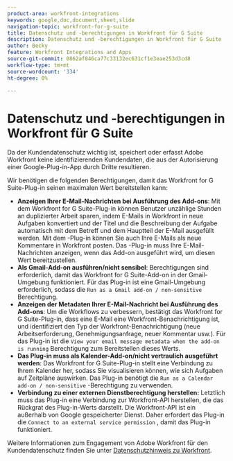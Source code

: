 ```yaml
---
product-area: workfront-integrations
keywords: google,doc,document,sheet,slide
navigation-topic: workfront-for-g-suite
title: Datenschutz und -berechtigungen in Workfront für G Suite
description: Datenschutz und -berechtigungen in Workfront für G Suite
author: Becky
feature: Workfront Integrations and Apps
source-git-commit: 0862af846ca77c33132ec631cf1e3eae253d3cd8
workflow-type: tm+mt
source-wordcount: '334'
ht-degree: 0%

---
```


# Datenschutz und -berechtigungen in Workfront für G Suite

Da der Kundendatenschutz wichtig ist, speichert oder erfasst Adobe Workfront keine identifizierenden Kundendaten, die aus der Autorisierung einer Google-Plug-in-App durch Dritte resultieren.

Wir benötigen die folgenden Berechtigungen, damit das Workfront for G Suite-Plug-in seinen maximalen Wert bereitstellen kann:

* **Anzeigen Ihrer E-Mail-Nachrichten bei Ausführung des Add-ons**: Mit dem Workfront for G Suite-Plug-in können Benutzer unzählige Stunden an duplizierter Arbeit sparen, indem E-Mails in Workfront in neue Aufgaben konvertiert und der Titel und die Beschreibung der Aufgabe automatisch mit dem Betreff und dem Hauptteil der E-Mail ausgefüllt werden. Mit dem -Plug-in können Sie auch Ihre E-Mails als neue Kommentare in Workfront posten. Das -Plug-in muss Ihre E-Mail-Nachrichten anzeigen, wenn das Add-on ausgeführt wird, um diesen Wert bereitzustellen.
* **Als Gmail-Add-on ausführen/nicht sensibel**: Berechtigungen sind erforderlich, damit das Workfront for G Suite-Add-on in der Gmail-Umgebung funktioniert. Für das Plug-in ist eine Gmail-Umgebung erforderlich, sodass die `Run as a Gmail add-on / non-sensitive` Berechtigung.
* **Anzeigen der Metadaten Ihrer E-Mail-Nachricht bei Ausführung des Add-ons**: Um die Workflows zu verbessern, bestätigt das Workfront for G Suite-Plug-in, dass eine E-Mail eine Workfront-Benachrichtigung ist, und identifiziert den Typ der Workfront-Benachrichtigung (neue Arbeitserforderung, Genehmigungsanfrage, neuer Kommentar usw.). Für das Plug-in ist die `View your email message metadata when the add-on is running` Berechtigung zum Bereitstellen dieses Werts.
* **Das Plug-in muss als Kalender-Add-on/nicht vertraulich ausgeführt werden**: Das Workfront for G Suite-Plug-in stellt eine Verbindung zu Ihrem Kalender her, sodass Sie visualisieren können, wie sich Aufgaben auf Zeitpläne auswirken. Das Plug-in benötigt die `Run as a Calendar add-on / non-sensitive` -Berechtigung zu verwenden.
* **Verbindung zu einer externen Dienstberechtigung herstellen:** Letztlich muss das Plug-in eine Verbindung zur Workfront-API herstellen, die das Rückgrat des Plug-in-Werts darstellt. Die Workfront-API ist ein außerhalb von Google gespeicherter Dienst. Daher erfordert das Plug-in die `Connect to an external service permission` , damit das Plug-in funktioniert.

Weitere Informationen zum Engagement von Adobe Workfront für den Kundendatenschutz finden Sie unter [Datenschutzhinweis zu Workfront](https://www.adobe.com/content/dam/cc/en/legal/terms/enterprise/pdfs/Privacy-Notice-and-Privacy-Shield-Statement-Adobe-Workfront.pdf).

